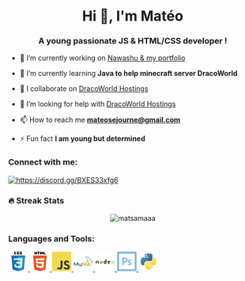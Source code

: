 <h1 align="center">Hi 👋, I'm Matéo</h1>
<h3 align="center">A young passionate JS & HTML/CSS developer !</h3>

- 🔭 I’m currently working on [Nawashu & my portfolio](https://nawashu.xyz)

- 🌱 I’m currently learning **Java to help minecraft server DracoWorld**

- 👯 I collaborate on [DracoWorld Hostings](https://dracoworld.cloud)

- 🤝 I’m looking for help with [DracoWorld Hostings](https://dracoworld.cloud)

- 📫 How to reach me **mateosejourne@gmail.com**

- ⚡ Fun fact **I am young but determined**

<h3 align="left">Connect with me:</h3>
<p align="left">
<a href="https://discord.gg/https://discord.gg/BXES33xfg6" target="blank"><img align="center" src="https://raw.githubusercontent.com/rahuldkjain/github-profile-readme-generator/master/src/images/icons/Social/discord.svg" alt="https://discord.gg/BXES33xfg6" height="30" width="40" /></a>
</p>

### 🔥 Streak Stats
<p align="center"><img src="https://github-readme-stats.vercel.app/api?username=matsamaaa&theme=gruvbox" alt="matsamaaa"  /></p>

<h3 align="left">Languages and Tools:</h3>
<p align="left"> <a href="https://www.w3schools.com/css/" target="_blank" rel="noreferrer"> <img src="https://raw.githubusercontent.com/devicons/devicon/master/icons/css3/css3-original-wordmark.svg" alt="css3" width="40" height="40"/> </a> <a href="https://www.w3.org/html/" target="_blank" rel="noreferrer"> <img src="https://raw.githubusercontent.com/devicons/devicon/master/icons/html5/html5-original-wordmark.svg" alt="html5" width="40" height="40"/> </a> <a href="https://developer.mozilla.org/en-US/docs/Web/JavaScript" target="_blank" rel="noreferrer"> <img src="https://raw.githubusercontent.com/devicons/devicon/master/icons/javascript/javascript-original.svg" alt="javascript" width="40" height="40"/> </a> <a href="https://www.mysql.com/" target="_blank" rel="noreferrer"> <img src="https://raw.githubusercontent.com/devicons/devicon/master/icons/mysql/mysql-original-wordmark.svg" alt="mysql" width="40" height="40"/> </a> <a href="https://nodejs.org" target="_blank" rel="noreferrer"> <img src="https://raw.githubusercontent.com/devicons/devicon/master/icons/nodejs/nodejs-original-wordmark.svg" alt="nodejs" width="40" height="40"/> </a> <a href="https://www.photoshop.com/en" target="_blank" rel="noreferrer"> <img src="https://raw.githubusercontent.com/devicons/devicon/master/icons/photoshop/photoshop-line.svg" alt="photoshop" width="40" height="40"/> </a> <a href="https://www.python.org" target="_blank" rel="noreferrer"> <img src="https://raw.githubusercontent.com/devicons/devicon/master/icons/python/python-original.svg" alt="python" width="40" height="40"/> </a> </p>

